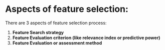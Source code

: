 # Aspects of feature selection:

There are 3 aspects of feature selection process:

1. **Feature Search strategy**
2. **Feature Evaluation criterion \(like relevance index or predictive power\)**
3. **Feature Evaluation or assessment method**

